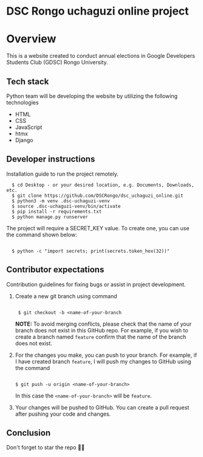 # DSC Rongo uchaguzi online project


# Overview
This is a website created to conduct annual elections in Google Developers Students Club (GDSC) Rongo University.

## Tech stack
Python team will be developing the website by utilizing the following technologies
- HTML
- CSS
- JavaScript
- htmx
- Django

## Developer instructions
Installation guide to run the project remotely.
```(bash)
  $ cd Desktop - or your desired location, e.g. Documents, Downloads, etc.
  $ git clone https://github.com/DSCRongo/dsc_uchaguzi_online.git
  $ python3 -m venv .dsc-uchaguzi-venv
  $ source .dsc-uchaguzi-venv/bin/activate
  $ pip install -r requirements.txt
  $ python manage.py runserver
```
The project will require a SECRET_KEY value. To create one, you can use the command shown below:
```(bash)

  $ python -c "import secrets; print(secrets.token_hex(32))"

```

## Contributor expectations
Contribution guidelines for fixing bugs or assist in project development.

1. Create a new git branch using command
    ```(bash)
    
     $ git checkout -b <name-of-your-branch
    
     ```
    **NOTE:** To avoid merging conflicts, please check that the name of your branch does not exist in this GitHub repo. For example, if you wish to create a branch named `feature` confirm that the name of the branch does not exist.
2. For the changes you make, you can push to your branch. For example, if I have created branch `feature`, I will push my changes to GitHub using the command
   
   ```(bash)
   
   $ git push -u origin <name-of-your-branch>
   
   ```
   
   In this case the `<name-of-your-branch>` will be `feature`.
   
3. Your changes will be pushed to GitHub. You can create a pull request after pushing your code and changes.

## Conclusion
Don't forget to star the repo 🌟😉
